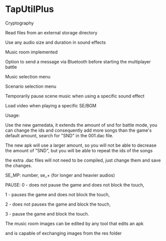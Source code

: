 # TapUtilPlus

Cryptography 

Read files from an external storage directory 

Use any audio size and duration in sound effects
 
Music room implemented 

Option to send a message via Bluetooth before starting the multiplayer battle 

Music selection menu 

Scenario selection menu 

Temporarily pause scene music when using a specific sound effect

Load video when playing a specific SE/BGM

Usage:

Use the new gamedata, it extends the amount of snd for battle mode, you can change the ids and consequently add more songs than the game's default amount, search for "SND" in the 001.dac file.

The new apk will use a larger amount, so you will not be able to decrease the amount of "SND", but you will be able to repeat the ids of the songs

the extra .dac files will not need to be compiled, just change them and save the changes.

SE_MP: number, se_+ (for longer and heavier audios)

PAUSE: 
0 - does not pause the game and does not block the touch, 

1 - pauses the game and does not block the touch, 

2 - does not pauses the game and block the touch, 

3 - pause the game and block the touch.

The music room images can be edited by any tool that edits an apk 

and is capable of exchanging images from the res folder
